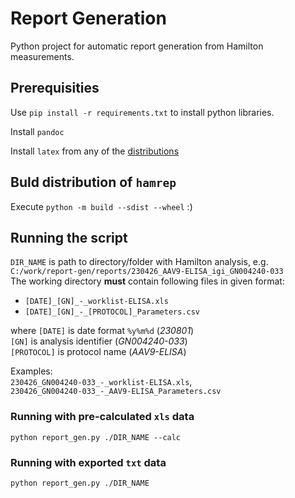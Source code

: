 # Report Generation

Python project for automatic report generation from Hamilton measurements.

## Prerequisities

Use `pip install -r requirements.txt` to install python libraries.

Install `pandoc`  

Install `latex` from any of the [distributions](https://www.latex-project.org/get/#tex-distributions)  

## Buld distribution of `hamrep`

Execute `python -m build --sdist --wheel` :)

## Running the script

`DIR_NAME` is path to directory/folder with Hamilton analysis, e.g. `C:/work/report-gen/reports/230426_AAV9-ELISA_igi_GN004240-033`  
The working directory **must** contain following files in given format:  

- `[DATE]_[GN]_-_worklist-ELISA.xls`
- `[DATE]_[GN]_-_[PROTOCOL]_Parameters.csv`

where `[DATE]` is date format `%y%m%d` (*230801*)  
`[GN]` is analysis identifier (*GN004240-033*)  
`[PROTOCOL]` is protocol name (*AAV9-ELISA*)

Examples:  
`230426_GN004240-033_-_worklist-ELISA.xls`,  
`230426_GN004240-033_-_AAV9-ELISA_Parameters.csv`

### Running with pre-calculated `xls` data

`python report_gen.py ./DIR_NAME --calc`  

### Running with exported `txt` data

`python report_gen.py ./DIR_NAME`

